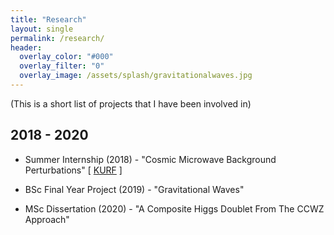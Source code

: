 ```yaml
---
title: "Research"
layout: single
permalink: /research/
header:
  overlay_color: "#000"
  overlay_filter: "0"
  overlay_image: /assets/splash/gravitationalwaves.jpg
---
```


(This is a short list of projects that I have been involved in)

## 2018 - 2020

+ Summer Internship (2018) - "Cosmic Microwave Background Perturbations" \[ [KURF](https://web.archive.org/web/20190326003440/https://www.kcl.ac.uk/campuslife/ke/ug-rfs/ugrfs-home.aspx) \]

+ BSc Final Year Project (2019) - "Gravitational Waves"

+ MSc Dissertation (2020) - "A Composite Higgs Doublet From The CCWZ Approach"